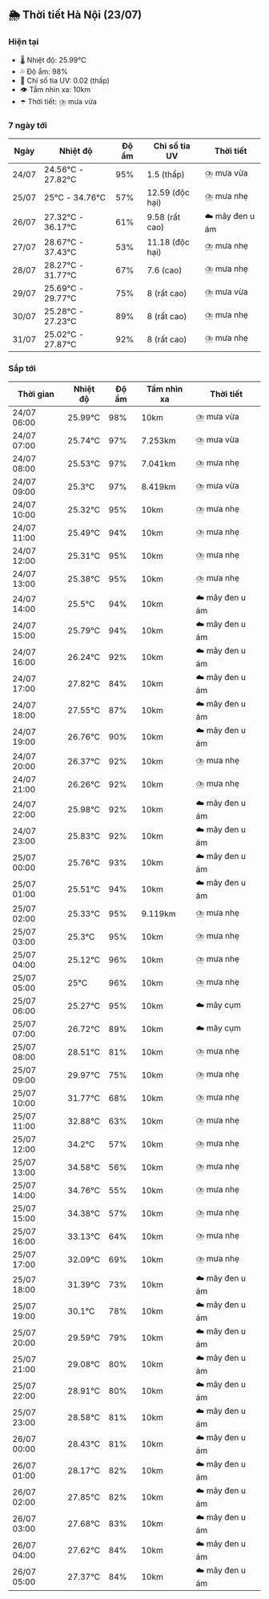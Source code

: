 ## 🌦️ Thời tiết Hà Nội (23/07)

### Hiện tại

- 🌡️ Nhiệt độ: 25.99℃
- 💦 Độ ẩm: 98%
- 🌟 Chỉ số tia UV: 0.02 (thấp)
- 👁️ Tầm nhìn xa: 10km
- ☂️ Thời tiết: ⛈️ mưa vừa

### 7 ngày tới

| Ngày | Nhiệt độ | Độ ẩm | Chỉ số tia UV | Thời tiết |
| --- | --- | --- | --- | --- |
| 24/07 | 24.56℃ - 27.82℃ | 95% | 1.5 (thấp) | ⛈️ mưa vừa |
| 25/07 | 25℃ - 34.76℃ | 57% | 12.59 (độc hại) | ⛈️ mưa nhẹ |
| 26/07 | 27.32℃ - 36.17℃ | 61% | 9.58 (rất cao) | ☁️ mây đen u ám |
| 27/07 | 28.67℃ - 37.43℃ | 53% | 11.18 (độc hại) | ⛈️ mưa nhẹ |
| 28/07 | 28.27℃ - 31.77℃ | 67% | 7.6 (cao) | ⛈️ mưa nhẹ |
| 29/07 | 25.69℃ - 29.77℃ | 75% | 8 (rất cao) | ⛈️ mưa vừa |
| 30/07 | 25.28℃ - 27.23℃ | 89% | 8 (rất cao) | ⛈️ mưa nhẹ |
| 31/07 | 25.02℃ - 27.87℃ | 92% | 8 (rất cao) | ⛈️ mưa nhẹ |

### Sắp tới

| Thời gian | Nhiệt độ | Độ ẩm | Tầm nhìn xa | Thời tiết |
| --- | --- | --- | --- | --- |
| 24/07 06:00 | 25.99℃ | 98% | 10km | ⛈️ mưa vừa |
| 24/07 07:00 | 25.74℃ | 97% | 7.253km | ⛈️ mưa vừa |
| 24/07 08:00 | 25.53℃ | 97% | 7.041km | ⛈️ mưa nhẹ |
| 24/07 09:00 | 25.3℃ | 97% | 8.419km | ⛈️ mưa vừa |
| 24/07 10:00 | 25.32℃ | 95% | 10km | ⛈️ mưa nhẹ |
| 24/07 11:00 | 25.49℃ | 94% | 10km | ⛈️ mưa nhẹ |
| 24/07 12:00 | 25.31℃ | 95% | 10km | ⛈️ mưa nhẹ |
| 24/07 13:00 | 25.38℃ | 95% | 10km | ⛈️ mưa nhẹ |
| 24/07 14:00 | 25.5℃ | 94% | 10km | ☁️ mây đen u ám |
| 24/07 15:00 | 25.79℃ | 94% | 10km | ☁️ mây đen u ám |
| 24/07 16:00 | 26.24℃ | 92% | 10km | ☁️ mây đen u ám |
| 24/07 17:00 | 27.82℃ | 84% | 10km | ☁️ mây đen u ám |
| 24/07 18:00 | 27.55℃ | 87% | 10km | ☁️ mây đen u ám |
| 24/07 19:00 | 26.76℃ | 90% | 10km | ☁️ mây đen u ám |
| 24/07 20:00 | 26.37℃ | 92% | 10km | ⛈️ mưa nhẹ |
| 24/07 21:00 | 26.26℃ | 92% | 10km | ⛈️ mưa nhẹ |
| 24/07 22:00 | 25.98℃ | 92% | 10km | ☁️ mây đen u ám |
| 24/07 23:00 | 25.83℃ | 92% | 10km | ☁️ mây đen u ám |
| 25/07 00:00 | 25.76℃ | 93% | 10km | ☁️ mây đen u ám |
| 25/07 01:00 | 25.51℃ | 94% | 10km | ☁️ mây đen u ám |
| 25/07 02:00 | 25.33℃ | 95% | 9.119km | ⛈️ mưa nhẹ |
| 25/07 03:00 | 25.3℃ | 95% | 10km | ⛈️ mưa nhẹ |
| 25/07 04:00 | 25.12℃ | 96% | 10km | ⛈️ mưa nhẹ |
| 25/07 05:00 | 25℃ | 96% | 10km | ⛈️ mưa nhẹ |
| 25/07 06:00 | 25.27℃ | 95% | 10km | ☁️ mây cụm |
| 25/07 07:00 | 26.72℃ | 89% | 10km | ☁️ mây cụm |
| 25/07 08:00 | 28.51℃ | 81% | 10km | ⛈️ mưa nhẹ |
| 25/07 09:00 | 29.97℃ | 75% | 10km | ⛈️ mưa nhẹ |
| 25/07 10:00 | 31.77℃ | 68% | 10km | ⛈️ mưa nhẹ |
| 25/07 11:00 | 32.88℃ | 63% | 10km | ⛈️ mưa nhẹ |
| 25/07 12:00 | 34.2℃ | 57% | 10km | ⛈️ mưa nhẹ |
| 25/07 13:00 | 34.58℃ | 56% | 10km | ⛈️ mưa nhẹ |
| 25/07 14:00 | 34.76℃ | 55% | 10km | ⛈️ mưa nhẹ |
| 25/07 15:00 | 34.38℃ | 57% | 10km | ⛈️ mưa nhẹ |
| 25/07 16:00 | 33.13℃ | 64% | 10km | ⛈️ mưa nhẹ |
| 25/07 17:00 | 32.09℃ | 69% | 10km | ⛈️ mưa nhẹ |
| 25/07 18:00 | 31.39℃ | 73% | 10km | ☁️ mây đen u ám |
| 25/07 19:00 | 30.1℃ | 78% | 10km | ☁️ mây đen u ám |
| 25/07 20:00 | 29.59℃ | 79% | 10km | ☁️ mây đen u ám |
| 25/07 21:00 | 29.08℃ | 80% | 10km | ☁️ mây đen u ám |
| 25/07 22:00 | 28.91℃ | 80% | 10km | ☁️ mây đen u ám |
| 25/07 23:00 | 28.58℃ | 81% | 10km | ☁️ mây đen u ám |
| 26/07 00:00 | 28.43℃ | 81% | 10km | ☁️ mây đen u ám |
| 26/07 01:00 | 28.17℃ | 82% | 10km | ☁️ mây đen u ám |
| 26/07 02:00 | 27.85℃ | 82% | 10km | ☁️ mây đen u ám |
| 26/07 03:00 | 27.68℃ | 83% | 10km | ☁️ mây đen u ám |
| 26/07 04:00 | 27.62℃ | 84% | 10km | ☁️ mây đen u ám |
| 26/07 05:00 | 27.37℃ | 84% | 10km | ☁️ mây đen u ám |
